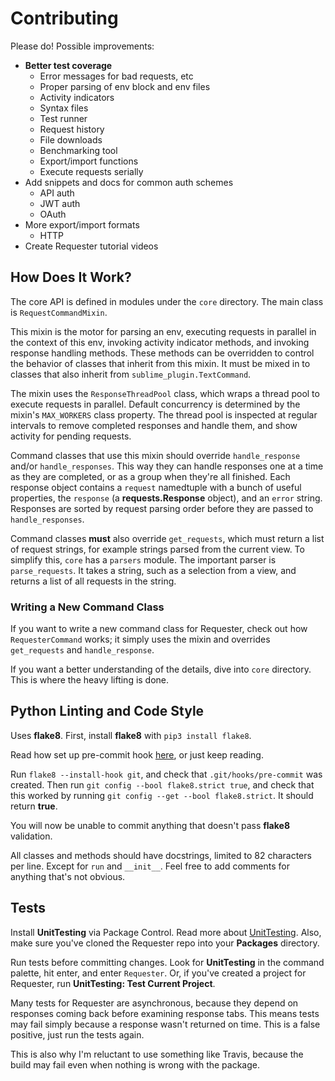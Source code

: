 # Contributing
Please do! Possible improvements:

- __Better test coverage__
  + Error messages for bad requests, etc
  + Proper parsing of env block and env files
  + Activity indicators
  + Syntax files
  + Test runner
  + Request history
  + File downloads
  + Benchmarking tool
  + Export/import functions
  + Execute requests serially
- Add snippets and docs for common auth schemes
  + API auth
  + JWT auth
  + OAuth
- More export/import formats
  + HTTP
- Create Requester tutorial videos


## How Does It Work?
The core API is defined in modules under the `core` directory. The main class is `RequestCommandMixin`.

This mixin is the motor for parsing an env, executing requests in parallel in the context of this env, invoking activity indicator methods, and invoking response handling methods. These methods can be overridden to control the behavior of classes that inherit from this mixin. It must be mixed in to classes that also inherit from `sublime_plugin.TextCommand`.

The mixin uses the `ResponseThreadPool` class, which wraps a thread pool to execute requests in parallel. Default concurrency is determined by the mixin's `MAX_WORKERS` class property. The thread pool is inspected at regular intervals to remove completed responses and handle them, and show activity for pending requests.

Command classes that use this mixin should override `handle_response` and/or `handle_responses`. This way they can handle responses one at a time as they are completed, or as a group when they're all finished. Each response object contains a `request` namedtuple with a bunch of useful properties, the `response` (a __requests.Response__ object), and an `error` string. Responses are sorted by request parsing order before they are passed to `handle_responses`.

Command classes __must__ also override `get_requests`, which must return a list of request strings, for example strings parsed from the current view. To simplify this, `core` has a `parsers` module. The important parser is `parse_requests`. It takes a string, such as a selection from a view, and returns a list of all requests in the string.


### Writing a New Command Class
If you want to write a new command class for Requester, check out how `RequesterCommand` works; it simply uses the mixin and overrides `get_requests` and `handle_response`.

If you want a better understanding of the details, dive into `core` directory. This is where the heavy lifting is done.


## Python Linting and Code Style
Uses __flake8__. First, install __flake8__ with `pip3 install flake8`.

Read how set up pre-commit hook [here](http://flake8.pycqa.org/en/latest/user/using-hooks.html), or just keep reading.

Run `flake8 --install-hook git`, and check that `.git/hooks/pre-commit` was created. Then run `git config --bool flake8.strict true`, and check that this worked by running `git config --get --bool flake8.strict`. It should return __true__.

You will now be unable to commit anything that doesn't pass __flake8__ validation.

All classes and methods should have docstrings, limited to 82 characters per line. Except for `run` and `__init__`. Feel free to add comments for anything that's not obvious.


## Tests
Install __UnitTesting__ via Package Control. Read more about [UnitTesting](https://github.com/randy3k/UnitTesting-example). Also, make sure you've cloned the Requester repo into your __Packages__ directory.

Run tests before committing changes. Look for __UnitTesting__ in the command palette, hit enter, and enter `Requester`. Or, if you've created a project for Requester, run __UnitTesting: Test Current Project__.

Many tests for Requester are asynchronous, because they depend on responses coming back before examining response tabs. This means tests may fail simply because a response wasn't returned on time. This is a false positive, just run the tests again.

This is also why I'm reluctant to use something like Travis, because the build may fail even when nothing is wrong with the package.
